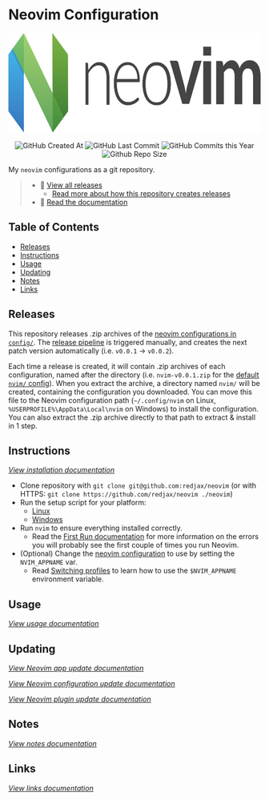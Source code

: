 # Neovim Configuration <!-- omit in toc -->

<!-- Repo image -->
<p align="center">
  <picture>
    <source media="(prefers-color-scheme: dark)" srcset=".static/img/neovim-banner.png">
    <img src=".static/img/neovim-banner.png" height="200">
  </picture>
</p>

<p align="center">
  <img alt="GitHub Created At" src="https://img.shields.io/github/created-at/redjax/neovim">
  <img alt="GitHub Last Commit" src="https://img.shields.io/github/last-commit/redjax/neovim">
  <img alt="GitHub Commits this Year" src="https://img.shields.io/github/commit-activity/y/redjax/neovim">
  <img alt="Github Repo Size" src="https://img.shields.io/github/repo-size/redjax/neovim">
</p>

My `neovim` configurations as a git repository.

> * 🔗 [View all releases](https://github.com/redjax/neovim/releases)
>   * [Read more about how this repository creates releases](#releases)
> * 📕 [Read the documentation](./docs/README.md)

## Table of Contents <!-- omit in toc -->

- [Releases](#releases)
- [Instructions](#instructions)
- [Usage](#usage)
- [Updating](#updating)
- [Notes](#notes)
- [Links](#links)

## Releases

This repository releases .zip archives of the [neovim configurations in `config/`](./config). The [release pipeline](./.github/workflows/release.yml) is triggered manually, and creates the next patch version automatically (i.e. `v0.0.1` -> `v0.0.2`).

Each time a release is created, it will contain .zip archives of each configuration, named after the directory (i.e. `nvim-v0.0.1.zip` for the [default `nvim/` config](./config/nvim/)). When you extract the archive, a directory named `nvim/` will be created, containing the configuration you downloaded. You can move this file to the Neovim configuration path (`~/.config/nvim` on Linux, `%USERPROFILE%\AppData\Local\nvim` on Windows) to install the configuration. You can also extract the .zip archive directly to that path to extract & install in 1 step.

## Instructions

*[View installation documentation](./docs/INSTALL.md)*

- Clone repository with `git clone git@github.com:redjax/neovim` (or with HTTPS: `git clone https://github.com/redjax/neovim ./neovim`)
- Run the setup script for your platform:
  - [Linux](./docs/INSTALL.md#linux)
  - [Windows](./docs/INSTALL.md#windows)
- Run `nvim` to ensure everything installed correctly.
  - Read the [First Run documentation](./docs/USAGE.md#first-run) for more information on the errors you will probably see the first couple of times you run Neovim.
- (Optional) Change the [neovim configuration](./config/) to use by setting the `NVIM_APPNAME` var.
  - Read [Switching profiles](./docs/USAGE.md#switching-profiles) to learn how to use the `$NVIM_APPNAME` environment variable.

## Usage

*[View usage documentation](./docs/USAGE.md)*

## Updating

*[View Neovim app update documentation](./docs/USAGE.md#update-neovim-app)*

*[View Neovim configuration update documentation](./docs/USAGE.md#updating-neovim-configuration)*

*[View Neovim plugin update documentation](./docs/USAGE.md#updating-plugins)*

## Notes

*[View notes documentation](./docs/NOTES.md)*

## Links

*[View links documentation](./docs/LINKS.md)*
